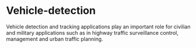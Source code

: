 # Vehicle-detection
Vehicle detection and tracking applications play an important role for civilian and military applications such as in highway traffic surveillance control, management and urban traffic planning.

